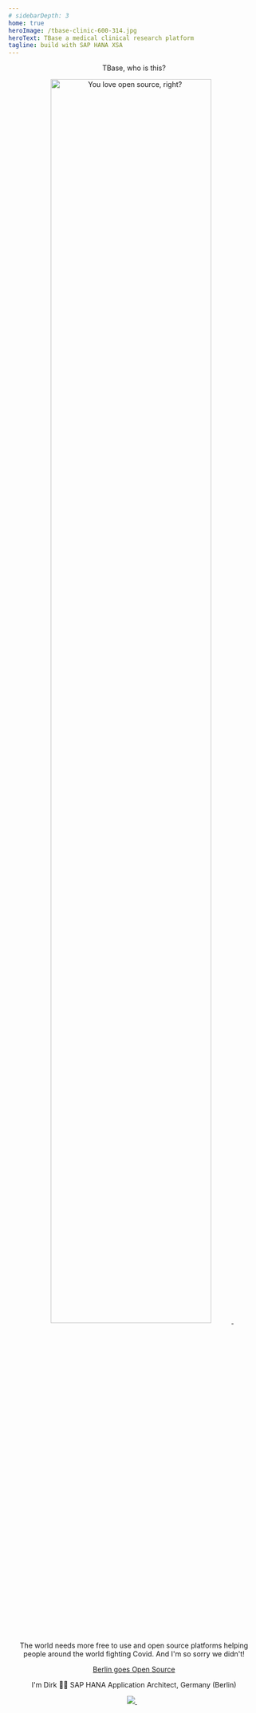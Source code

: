 ```yaml
---
# sidebarDepth: 3
home: true                 
heroImage: /tbase-clinic-600-314.jpg
heroText: TBase a medical clinical research platform
tagline: build with SAP HANA XSA
---
```



<!-- <h2 align='center'> -->
  
  <p align='center'>
   TBase, who is this?
   </p>
  <p align='center'>
<a href="https://i.redd.it/">
    <img alt="You love open source, right?" src="https://i.redd.it/8lcewc38osr71.jpg" width=80% height=80%>
      </a>&nbsp;&nbsp;
</p>
  <p align='center'>
  The world needs more free to use and open source platforms helping people around the world fighting Covid. And I'm so sorry we didn't!
   </p>
  <p align='center'>
   <a href="https://berlinopensource.de/warum-open-source/">Berlin goes Open Source</a>
   </p>
<!-- </h2> -->

<p align='center'>
I'm Dirk 👨‍💻 SAP HANA Application Architect, Germany (Berlin)
</p>
<p align='center'>
  <a href="https://www.linkedin.com/in/raschke-dirk-81507b3a/">
    <img src="https://img.shields.io/badge/linkedin-%230077B5.svg?&style=for-the-badge&logo=linkedin&logoColor=white" />
  </a>&nbsp;&nbsp;
</p>

<!-- ## TBase - Wake me up, if you’re Open Source

[Berlin goes Open Source](https://berlinopensource.de/)

I'm Dirk 👨‍💻 SAP HANA Application Architect, Germany (Berlin) [![](https://img.shields.io/badge/linkedin-%230077B5.svg?&style=for-the-badge&logo=linkedin&logoColor=white)](https://www.linkedin.com/in/raschke-dirk-81507b3a/) -->
